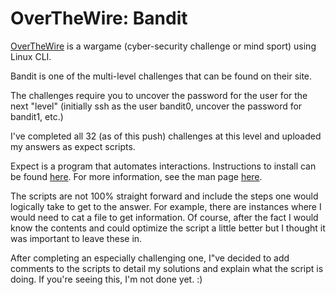 # OverTheWire: Bandit

<a href="https://overthewire.org/wargames/">OverTheWire</a> is a wargame (cyber-security challenge or mind sport) using Linux CLI.

Bandit is one of the multi-level challenges that can be found on their site.

The challenges require you to uncover the password for the user for the next "level" (initially ssh as the user bandit0, uncover the password for bandit1, etc.)

I've completed all 32 (as of this push) challenges at this level and uploaded my answers as expect scripts.

Expect is a program that automates interactions. Instructions to install can be found <a href="https://www.geeksforgeeks.org/expect-command-in-linux-with-examples">here</a>. 
For more information, see the man page <a href="https://linux.die.net/man/1/expect">here</a>. 

The scripts are not 100% straight forward and include the steps one would logically take to get to the answer. For example, there are instances where I would need to cat
a file to get information. Of course, after the fact I would know the contents and could optimize the script a little better but I thought it was important to leave these in.

After completing an especially challenging one, I"ve decided to add comments to the scripts to detail my solutions and explain what the script is doing. 
If you're seeing this, I'm not done yet. :)

